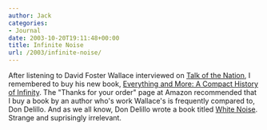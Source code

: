 ```yaml
---
author: Jack
categories:
- Journal
date: 2003-10-20T19:11:48+00:00
title: Infinite Noise
url: /2003/infinite-noise/
---
```


After listening to David Foster Wallace interviewed on [Talk of the Nation][1], I remembered to buy his new book, [Everything and More: A Compact History of Infinity][2]. The "Thanks for your order" page at Amazon recommended that I buy a book by an author who's work Wallace's is frequently compared to, Don Delillo. And as we all know, Don Delillo wrote a book titled [White Noise][3]. Strange and suprisingly irrelevant.

 [1]: http://www.npr.org/rundowns/rundown.php?prgId=5&prgDate=13-Oct-2003 "Talk of the Nation for Monday, October 13, 2003"
 [2]: http://www.amazon.com/exec/obidos/tg/detail/-/0393003388/
 [3]: http://www.amazon.com/exec/obidos/ASIN/0140077022/